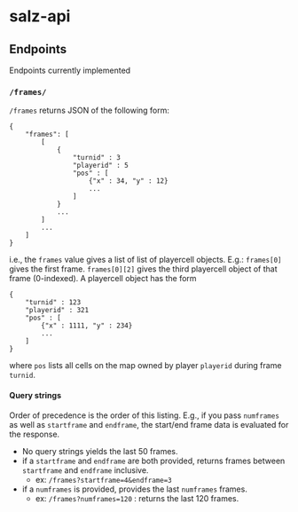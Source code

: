 # salz-api

## Endpoints

Endpoints currently implemented

### `/frames/`

`/frames` returns JSON of the following form:

```
{
	"frames": [
		[
			{
				"turnid" : 3
				"playerid" : 5
				"pos" : [
					{"x" : 34, "y" : 12}
					...
				]
			}
			...
		]
		...
	]
}
```

i.e., the `frames` value gives a list of list of playercell objects. E.g.: `frames[0]` gives the first frame. `frames[0][2]` gives the third playercell object of that frame (0-indexed). A playercell object has the form

```
{
	"turnid" : 123
	"playerid" : 321
	"pos" : [
		{"x" : 1111, "y" : 234}
		...
	]
}
```

where `pos` lists all cells on the map owned by player `playerid` during frame `turnid`.

#### Query strings

Order of precedence is the order of this listing. E.g., if you pass `numframes` as well as `startframe` and `endframe`, the start/end frame data is evaluated for the response.

- No query strings yields the last 50 frames.
- if a `startframe` and `endframe` are both provided, returns frames between `startframe` and `endframe` inclusive. 
	- ex: `/frames?startframe=4&endframe=3`
- if a `numframes` is provided, provides the last `numframes` frames.
	- ex: `/frames?numframes=120` : returns the last 120 frames.
